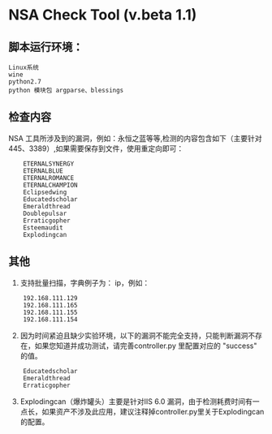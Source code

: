 # NSA Check Tool (v.beta 1.1)  

## 脚本运行环境： 
    Linux系统
    wine
    python2.7
    python 模块包 argparse、blessings
    

## 检查内容
NSA 工具所涉及到的漏洞，例如：永恒之蓝等等,检测的内容包含如下（主要针对445、3389）,如果需要保存到文件，使用重定向即可：
```
    ETERNALSYNERGY
    ETERNALBLUE
    ETERNALROMANCE
    ETERNALCHAMPION
    Eclipsedwing
    Educatedscholar
    Emeraldthread
    Doublepulsar
    Erraticgopher
    Esteemaudit
    Explodingcan
```

## 其他 

1.  支持批量扫描，字典例子为： ip，例如：

```
    192.168.111.129
    192.168.111.165
    192.168.111.155
    192.168.111.154
```

2.  因为时间紧迫且缺少实验环境，以下的漏洞不能完全支持，只能判断漏洞不存在，如果您知道并成功测试，请完善controller.py 里配置对应的 "success" 的值。

```
    Educatedscholar
    Emeraldthread
    Erraticgopher
```

3.  Explodingcan（爆炸罐头）主要是针对IIS 6.0 漏洞，由于检测耗费时间有一点长，如果资产不涉及此应用，建议注释掉controller.py里关于Explodingcan的配置。

